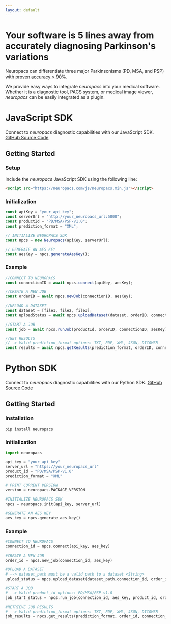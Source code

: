 ```yaml
---
layout: default
---
```


# Your software is 5 lines away from accurately diagnosing Parkinson's variations

Neuropacs can differentiate three major Parkinsonisms (PD, MSA, and PSP) with [proven accuracy > 90%](https://neuropacs.com).

We provide easy ways to integrate _neuropacs_ into your medical software. Whether it is a diagnostic tool, PACS system, or medical image viewer, _neuropacs_ can be easily integrated as a plugin.

# JavaScript SDK

Connect to _neuropacs_ diagnostic capabilities with our JavaScript SDK. [GitHub Source Code](https://github.com/neuropacs/neuropacs-js-sdk)

## Getting Started

### Setup

Include the _neuropacs_ JavaScript SDK using the following line:

```html
<script src="https://neuropacs.com/js/neuropacs.min.js"></script>
```

### Initialization

```js
const apiKey = "your_api_key";
const serverUrl = "http://your_neuropacs_url:5000";
const productId = "PD/MSA/PSP-v1.0";
const prediction_format = "XML";

// INITIALIZE NEUROPACS SDK
const npcs = new Neuropacs(apiKey, serverUrl);

// GENERATE AN AES KEY
const aesKey = npcs.generateAesKey();
```

### Example

```js
//CONNECT TO NEUROPACS
const connectionID = await npcs.connect(apiKey, aesKey);

//CREATE A NEW JOB
const orderID = await npcs.newJob(connectionID, aesKey);

//UPLOAD A DATASET
const dataset = [file1, file2, file3];
const uploadStatus = await npcs.uploadDataset(dataset, orderID, connectionID, aesKey);

//START A JOB
const job = await npcs.runJob(productId, orderID, connectionID, aesKey);

//GET RESULTS
//--> Valid prediction_format options: TXT, PDF, XML, JSON, DICOMSR
const results = await npcs.getResults(prediction_format, orderID, connectionID, aesKey);
```

# Python SDK

Connect to _neuropacs_ diagnostic capabilities with our Python SDK. [GitHub Source Code](https://github.com/neuropacs/neuropacs-py-sdk)

## Getting Started

### Installation

```bash
pip install neuropacs
```

### Initialization

```py
import neuropacs

api_key = "your_api_key"
server_url = "https://your_neuropacs_url"
product_id = "PD/MSA/PSP-v1.0"
prediction_format = "XML"

# PRINT CURRENT VERSION
version = neuropacs.PACKAGE_VERSION

#INITIALIZE NEUROPACS SDK
npcs = neuropacs.init(api_key, server_url)

#GENERATE AN AES KEY
aes_key = npcs.generate_aes_key()
```

### Example

```py
#CONNECT TO NEUROPACS
connection_id = npcs.connect(api_key, aes_key)

#CREATE A NEW JOB
order_id = npcs.new_job(connection_id, aes_key)

#UPLOAD A DATASET
# --> dataset_path must be a valid path to a dataset <String>
upload_status = npcs.upload_dataset(dataset_path,connection_id, order_id, aes_key)

#START A JOB
# --> Valid product_id options: PD/MSA/PSP-v1.0
job_start_status = npcs.run_job(connection_id, aes_key, product_id, order_id)

#RETRIEVE JOB RESULTS
# --> Valid prediction_format options: TXT, PDF, XML, JSON, DICOMSR
job_results = npcs.get_results(prediction_format, order_id, connection_id, aes_key)
```
